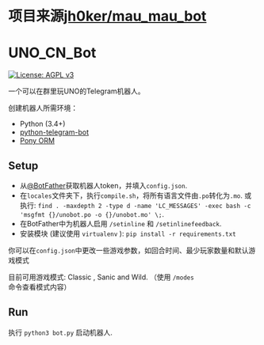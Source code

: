 # 项目来源[jh0ker/mau_mau_bot](https://github.com/jh0ker/mau_mau_bot)
# UNO_CN_Bot

[![License: AGPL v3](https://img.shields.io/badge/License-AGPL%20v3-blue.svg)](./LICENSE)

一个可以在群里玩UNO的Telegram机器人。

创建机器人所需环境：

- Python (3.4+)
- [python-telegram-bot](https://github.com/python-telegram-bot/python-telegram-bot)
- [Pony ORM](https://ponyorm.com/)

## Setup

- 从[@BotFather](http://telegram.me/BotFather)获取机器人token，并填入`config.json`.
- 在`locales`文件夹下，执行`compile.sh`，将所有语言文件由`.po`转化为`.mo`.
  或执行: `find . -maxdepth 2 -type d -name 'LC_MESSAGES' -exec bash -c 'msgfmt {}/unobot.po -o {}/unobot.mo' \;`.
- 在BotFather中为机器人启用 `/setinline` 和 `/setinlinefeedback`.
- 安装模块 (建议使用 `virtualenv` ): `pip install -r requirements.txt`

你可以在`config.json`中更改一些游戏参数，如回合时间、最少玩家数量和默认游戏模式

目前可用游戏模式: Classic , Sanic and Wild. （使用 `/modes` 命令查看模式内容）

## Run
执行 `python3 bot.py` 启动机器人.
